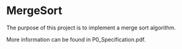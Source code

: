 # MergeSort
The purpose of this project is to implement a merge sort algorithm.

More information can be found in P0_Specification.pdf.

